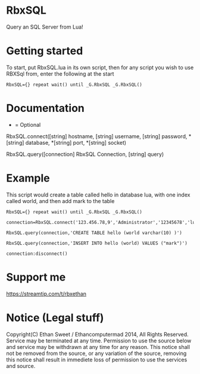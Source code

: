 RbxSQL
======

Query an SQL Server from Lua!


Getting started
======

To start, put RbxSQL.lua in its own script, then for any script you wish to use RBXSql from, enter the following at the start
```
RbxSQL={} repeat wait() until _G.RbxSQL _G.RbxSQL()
```

Documentation
======

* = Optional

RbxSQL.connect([string] hostname, [string] username, [string] password, *[string] database, *[string] port, *[string] socket)

RbxSQL.query([connection] RbxSQL Connection, [string] query)

Example
======
This script would create a table called hello in database lua, with one index called world, and then add mark to the table

```
RbxSQL={} repeat wait() until _G.RbxSQL _G.RbxSQL()

connection=RbxSQL.connect('123.456.78,9','Administrator','12345678','lua')

RbxSQL.query(connection,'CREATE TABLE hello (world varchar(10) )')

RbxSQL.query(connection,'INSERT INTO hello (world) VALUES ("mark")')

connection:disconnect()
```

Support me
======
https://streamtip.com/t/rbxethan

Notice (Legal stuff)
======
Copyright(C) Ethan Sweet / Ethancomputermad 2014, All Rights Reserved. Service may be terminated at any time. Permission to use the source below and service may be withdrawn at any time for any reason. This notice shall not be removed from the source, or any variation of the source, removing this notice shall result in immediete loss of permission to use the services and source.

